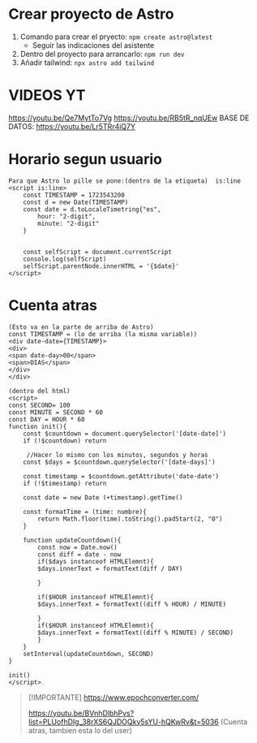 # Crear proyecto de Astro
1. Comando para crear el pryecto: ``npm create astro@latest``
    - Seguir las indicaciones del asistente
2. Dentro del proyecto para arrancarlo: ``npm run dev``
3. Añadir tailwind: ``npx astro add tailwind``


# VIDEOS YT
https://youtu.be/Qe7MytTo7Vg 
https://youtu.be/RB5tR_nqUEw
BASE DE DATOS: https://youtu.be/Lr5TRr4iQ7Y


# Horario segun usuario
```
Para que Astro lo pille se pone:(dentro de la etiqueta)  is:line
<script is:line>
    const TIMESTAMP = 1723543200
    const d = new Date(TIMESTAMP)
    const date = d.toLocaleTimetring{"es",
        hour: "2-digit",
        minute: "2-digit"
    }


    const selfScript = document.currentScript
    console.log(selfScript)
    selfScript.parentNode.innerHTML = '{$date}'
</script>
```
# Cuenta atras
```
(Esto va en la parte de arriba de Astro)
const TIMESTAMP = (lo de arriba (la misma variable))
<div date-date={TIMESTAMP}>
<div>
<span date-day>00</span>
<span>DIAS</span>
</div>
</div>

(dentro del html)
<script>
const SECOND= 100
const MINUTE = SECOND * 60
const DAY = HOUR * 60
function init(){
    const $countdown = document.querySelector('[date-date]')
    if (!$countdown) return
    
     //Hacer lo mismo con los minutos, segundos y horas
    const $days = $countdown.querySelector('[date-days]')
    
    const timestamp = $countdown.getAttribute('date-date')
    if (!$timestamp) return

    const date = new Date (+timestamp).getTime()
    
    const formatTime = (time: numbre){
        return Math.floor(time).toString().padStart(2, "0")
    }

    function updateCountdown(){
        const now = Date.now()
        const diff = date - now
        if($days instanceof HTMLElemnt){
        $days.innerText = formatText(diff / DAY)

        }
        
        if($HOUR instanceof HTMLElemnt){
        $days.innerText = formatText((diff % HOUR) / MINUTE) 

        }
        if($HOUR instanceof HTMLElemnt){
        $days.innerText = formatText((diff % MINUTE) / SECOND) 
        }
    }
    setInterval(updateCountdown, SECOND)
}

init()
</script>
```


> [!IMPORTANTE]
> https://www.epochconverter.com/
>
> https://youtu.be/BVnhDlbhPvs?list=PLUofhDIg_38rXS6QJDOQky5sYU-hQKwRv&t=5036 (Cuenta atras, tambien esta lo del user)